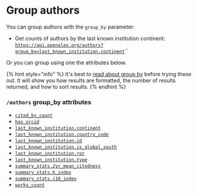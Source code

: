 # Group authors

You can group authors with the `group_by` parameter:

* Get counts of authors by the last known institution continent:\
  [`https://api.openalex.org/authors?group_by=last_known_institution.continent`](https://api.openalex.org/authors?group\_by=last\_known\_institution.continent)\`\`

Or you can group using one the attributes below.

{% hint style="info" %}
It's best to [read about group by](./) before trying these out. It will show you how results are formatted, the number of results returned, and how to sort results.
{% endhint %}

### `/authors` group\_by attributes

* [`cited_by_count`](https://github.com/ourresearch/openalex-docs/blob/sandbox/the-api/get-groups-of-entities/author-object.md#cited\_by\_count)
* [`has_orcid`](../filters/filter-authors.md#has\_orcid)
* [`last_known_institution.continent`](../filters/filter-authors.md#last\_known\_institution.continent)
* [`last_known_institution.country_code`](https://github.com/ourresearch/openalex-docs/blob/sandbox/the-api/get-groups-of-entities/author-object.md#last\_known\_institution)
* [`last_known_institution.id`](https://github.com/ourresearch/openalex-docs/blob/sandbox/the-api/get-groups-of-entities/author-object.md#last\_known\_institution)
* [`last_known_institution.is_global_south`](../filters/filter-authors.md#last\_known\_institution.is\_global\_south)
* [`last_known_institution.ror`](https://github.com/ourresearch/openalex-docs/blob/sandbox/the-api/get-groups-of-entities/author-object.md#last\_known\_institution)
* [`last_known_institution.type`](https://github.com/ourresearch/openalex-docs/blob/sandbox/the-api/get-groups-of-entities/author-object.md#last\_known\_institution)
* [`summary_stats.2yr_mean_citedness`](https://github.com/ourresearch/openalex-docs/blob/sandbox/the-api/get-groups-of-entities/author-object.md#summary\_stats)
* [`summary_stats.h_index`](https://github.com/ourresearch/openalex-docs/blob/sandbox/the-api/get-groups-of-entities/author-object.md#summary\_stats)
* [`summary_stats.i10_index`](https://github.com/ourresearch/openalex-docs/blob/sandbox/the-api/get-groups-of-entities/author-object.md#summary\_stats)
* [`works_count`](https://github.com/ourresearch/openalex-docs/blob/sandbox/the-api/get-groups-of-entities/author-object.md#works\_count)
